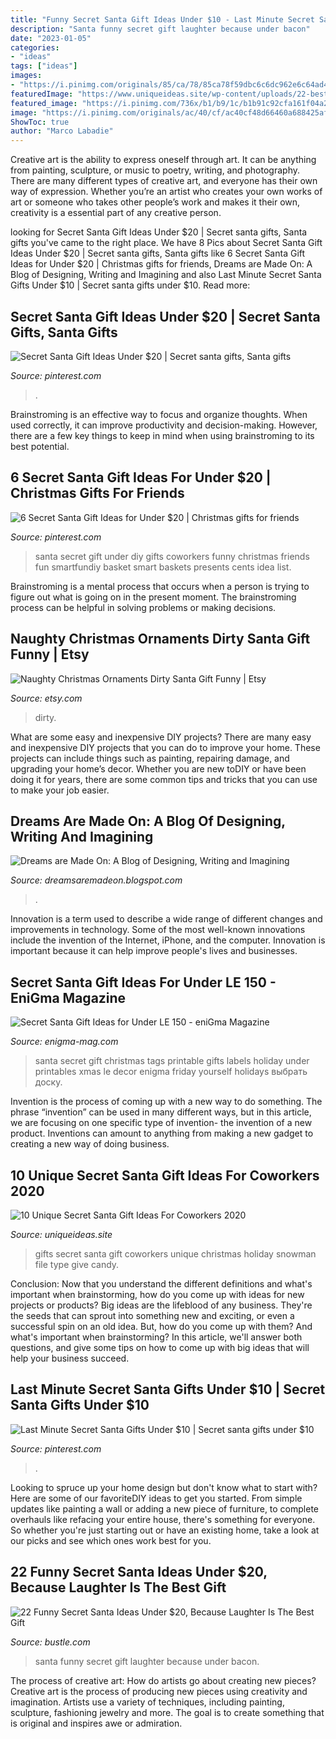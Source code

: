 ```yaml
---
title: "Funny Secret Santa Gift Ideas Under $10 - Last Minute Secret Santa Gifts Under $10"
description: "Santa funny secret gift laughter because under bacon"
date: "2023-01-05"
categories:
- "ideas"
tags: ["ideas"]
images:
- "https://i.pinimg.com/originals/85/ca/78/85ca78f59dbc6c6dc962e6c64ad4a99b.jpg"
featuredImage: "https://www.uniqueideas.site/wp-content/uploads/22-best-secret-snowman-images-on-pinterest-christmas-ideas-natal.jpg"
featured_image: "https://i.pinimg.com/736x/b1/b9/1c/b1b91c92cfa161f04a2db428c5d196c2.jpg"
image: "https://i.pinimg.com/originals/ac/40/cf/ac40cf48d66460a688425af24802d88d.jpg"
ShowToc: true
author: "Marco Labadie"
---
```



Creative art is the ability to express oneself through art. It can be anything from painting, sculpture, or music to poetry, writing, and photography. There are many different types of creative art, and everyone has their own way of expression. Whether you’re an artist who creates your own works of art or someone who takes other people’s work and makes it their own, creativity is a essential part of any creative person.

	

		
looking for Secret Santa Gift Ideas Under $20 | Secret santa gifts, Santa gifts you've came to the right place. We have 8 Pics about Secret Santa Gift Ideas Under $20 | Secret santa gifts, Santa gifts like 6 Secret Santa Gift Ideas for Under $20 | Christmas gifts for friends, Dreams are Made On: A Blog of Designing, Writing and Imagining and also Last Minute Secret Santa Gifts Under $10 | Secret santa gifts under $10. Read more:
		
    
## Secret Santa Gift Ideas Under $20 | Secret Santa Gifts, Santa Gifts

<img loading=lazy src="https://i.pinimg.com/originals/ac/40/cf/ac40cf48d66460a688425af24802d88d.jpg" onerror="this.onerror=null;this.src='https://tse4.mm.bing.net/th?id=OIP.g6FpYqrL2qgydG4q642FQQHaRO&amp;pid=15.1';" alt="Secret Santa Gift Ideas Under $20 | Secret santa gifts, Santa gifts">

_Source: pinterest.com_

>. 

	

Brainstroming is an effective way to focus and organize thoughts. When used correctly, it can improve productivity and decision-making. However, there are a few key things to keep in mind when using brainstroming to its best potential.

    
## 6 Secret Santa Gift Ideas For Under $20 | Christmas Gifts For Friends

<img loading=lazy src="https://i.pinimg.com/736x/b1/b9/1c/b1b91c92cfa161f04a2db428c5d196c2.jpg" onerror="this.onerror=null;this.src='https://tse4.mm.bing.net/th?id=OIP.9D5X656JZiAIdahNLcwJngHaJ7&amp;pid=15.1';" alt="6 Secret Santa Gift Ideas for Under $20 | Christmas gifts for friends">

_Source: pinterest.com_

>santa secret gift under diy gifts coworkers funny christmas friends fun smartfundiy basket smart baskets presents cents idea list. 

	

Brainstroming is a mental process that occurs when a person is trying to figure out what is going on in the present moment. The brainstroming process can be helpful in solving problems or making decisions.

    
## Naughty Christmas Ornaments Dirty Santa Gift Funny | Etsy

<img loading=lazy src="https://i.etsystatic.com/18892266/r/il/bacf13/1949388866/il_794xN.1949388866_j03f.jpg" onerror="this.onerror=null;this.src='https://tse3.mm.bing.net/th?id=OIP.JqAKCqqp5pYBWW220ynbJQHaJ4&amp;pid=15.1';" alt="Naughty Christmas Ornaments Dirty Santa Gift Funny | Etsy">

_Source: etsy.com_

>dirty. 

	

What are some easy and inexpensive DIY projects?
There are many easy and inexpensive DIY projects that you can do to improve your home. These projects can include things such as painting, repairing damage, and upgrading your home’s decor. Whether you are new toDIY or have been doing it for years, there are some common tips and tricks that you can use to make your job easier.

    
## Dreams Are Made On: A Blog Of Designing, Writing And Imagining

<img loading=lazy src="http://rlv.zcache.com/svc/getimage?id=68a31e72-8605-4269-83e1-3e8bc15a6970&amp;amp;max_dim=324&amp;amp;square_it=true&amp;amp;bg_pattern=checker" onerror="this.onerror=null;this.src='https://tse3.mm.bing.net/th?id=OIP.KcVx2Gpgi5EAUNoxWv634QHaHa&amp;pid=15.1';" alt="Dreams are Made On: A Blog of Designing, Writing and Imagining">

_Source: dreamsaremadeon.blogspot.com_

>. 

	

Innovation is a term used to describe a wide range of different changes and improvements in technology. Some of the most well-known innovations include the invention of the Internet, iPhone, and the computer. Innovation is important because it can help improve people's lives and businesses.

    
## Secret Santa Gift Ideas For Under LE 150 - EniGma Magazine

<img loading=lazy src="https://www.enigma-mag.com/wp-content/uploads/2016/12/feature-1.jpg" onerror="this.onerror=null;this.src='https://tse3.mm.bing.net/th?id=OIP.w4i1HBcpwJOzmSoAU3hyugHaFY&amp;pid=15.1';" alt="Secret Santa Gift Ideas for Under LE 150 - eniGma Magazine">

_Source: enigma-mag.com_

>santa secret gift christmas tags printable gifts labels holiday under printables xmas le decor enigma friday yourself holidays выбрать доску. 

	

Invention is the process of coming up with a new way to do something. The phrase “invention” can be used in many different ways, but in this article, we are focusing on one specific type of invention- the invention of a new product. Inventions can amount to anything from making a new gadget to creating a new way of doing business.

    
## 10 Unique Secret Santa Gift Ideas For Coworkers 2020

<img loading=lazy src="https://www.uniqueideas.site/wp-content/uploads/22-best-secret-snowman-images-on-pinterest-christmas-ideas-natal.jpg" onerror="this.onerror=null;this.src='https://tse3.mm.bing.net/th?id=OIP.ih13VWLCQNC6mxZiyvvLggHaLH&amp;pid=15.1';" alt="10 Unique Secret Santa Gift Ideas For Coworkers 2020">

_Source: uniqueideas.site_

>gifts secret santa gift coworkers unique christmas holiday snowman file type give candy. 

	

Conclusion: Now that you understand the different definitions and what's important when brainstorming, how do you come up with ideas for new projects or products?
Big ideas are the lifeblood of any business. They're the seeds that can sprout into something new and exciting, or even a successful spin on an old idea. But, how do you come up with them? And what's important when brainstorming? In this article, we'll answer both questions, and give some tips on how to come up with big ideas that will help your business succeed.

    
## Last Minute Secret Santa Gifts Under $10 | Secret Santa Gifts Under $10

<img loading=lazy src="https://i.pinimg.com/originals/85/ca/78/85ca78f59dbc6c6dc962e6c64ad4a99b.jpg" onerror="this.onerror=null;this.src='https://tse3.mm.bing.net/th?id=OIP.Wfxg34T-BgBpREF__mV3JQHaIv&amp;pid=15.1';" alt="Last Minute Secret Santa Gifts Under $10 | Secret santa gifts under $10">

_Source: pinterest.com_

>. 

	

Looking to spruce up your home design but don't know what to start with? Here are some of our favoriteDIY ideas to get you started. From simple updates like painting a wall or adding a new piece of furniture, to complete overhauls like refacing your entire house, there's something for everyone. So whether you're just starting out or have an existing home, take a look at our picks and see which ones work best for you.

    
## 22 Funny Secret Santa Ideas Under $20, Because Laughter Is The Best Gift

<img loading=lazy src="https://imgix.bustle.com/lovelace/uploads/1081/196f1770-8182-0133-0c69-0e76e5725d9d.jpg?w=646&amp;fit=max&amp;auto=format&amp;q=70" onerror="this.onerror=null;this.src='https://tse3.mm.bing.net/th?id=OIP.1RC89MHfmQQRB96u5HkopQHaRW&amp;pid=15.1';" alt="22 Funny Secret Santa Ideas Under $20, Because Laughter Is The Best Gift">

_Source: bustle.com_

>santa funny secret gift laughter because under bacon. 

	

The process of creative art: How do artists go about creating new pieces?
Creative art is the process of producing new pieces using creativity and imagination. Artists use a variety of techniques, including painting, sculpture, fashioning jewelry and more. The goal is to create something that is original and inspires awe or admiration.

